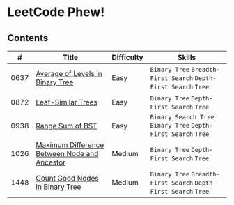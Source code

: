 # LeetCode Phew!

## Contents

| # | Title | Difficulty | Skills |
|---| ----- | ---------- | ------ |
| 0637 | [Average of Levels in Binary Tree](https://leetcode.com/problems/average-of-levels-in-binary-tree) | Easy | `Binary Tree` `Breadth-First Search` `Depth-First Search` `Tree` |
| 0872 | [Leaf-Similar Trees](https://leetcode.com/problems/leaf-similar-trees) | Easy | `Binary Tree` `Depth-First Search` `Tree` |
| 0938 | [Range Sum of BST](https://leetcode.com/problems/range-sum-of-bst) | Easy | `Binary Search Tree` `Binary Tree` `Depth-First Search` `Tree` |
| 1026 | [Maximum Difference Between Node and Ancestor](https://leetcode.com/problems/maximum-difference-between-node-and-ancestor) | Medium | `Binary Tree` `Depth-First Search` `Tree` |
| 1448 | [Count Good Nodes in Binary Tree](https://leetcode.com/problems/count-good-nodes-in-binary-tree) | Medium | `Binary Tree` `Breadth-First Search` `Depth-First Search` `Tree` |